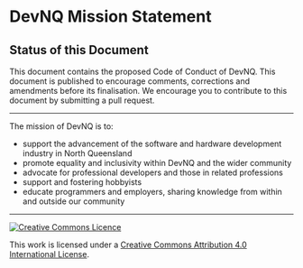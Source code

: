 # DevNQ Mission Statement

## Status of this Document

This document contains the proposed Code of Conduct of DevNQ. This
document is published to encourage comments, corrections and amendments
before its finalisation. We encourage you to contribute to this
document by submitting a pull request.

----

The mission of DevNQ is to:
- support the advancement of the software and hardware development
industry in North Queensland
- promote equality and inclusivity within DevNQ and the wider
community
- advocate for professional developers and those in related
professions
- support and fostering hobbyists
- educate programmers and employers, sharing knowledge from within
and outside our community

----

[![Creative Commons Licence](https://i.creativecommons.org/l/by/4.0/80x15.png)](http://creativecommons.org/licenses/by/4.0/)

This work is licensed under a [Creative Commons Attribution 4.0 International License](http://creativecommons.org/licenses/by/4.0/).